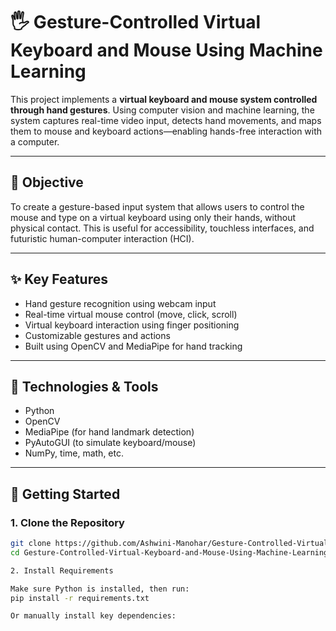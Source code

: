 # 🖐️ Gesture-Controlled Virtual Keyboard and Mouse Using Machine Learning

This project implements a **virtual keyboard and mouse system controlled through hand gestures**. Using computer vision and machine learning, the system captures real-time video input, detects hand movements, and maps them to mouse and keyboard actions—enabling hands-free interaction with a computer.

---

## 🎯 Objective

To create a gesture-based input system that allows users to control the mouse and type on a virtual keyboard using only their hands, without physical contact. This is useful for accessibility, touchless interfaces, and futuristic human-computer interaction (HCI).

---

## ✨ Key Features

- Hand gesture recognition using webcam input
- Real-time virtual mouse control (move, click, scroll)
- Virtual keyboard interaction using finger positioning
- Customizable gestures and actions
- Built using OpenCV and MediaPipe for hand tracking

---

## 🧠 Technologies & Tools

- Python
- OpenCV
- MediaPipe (for hand landmark detection)
- PyAutoGUI (to simulate keyboard/mouse)
- NumPy, time, math, etc.

---

## 🚀 Getting Started

### 1. Clone the Repository

```bash
git clone https://github.com/Ashwini-Manohar/Gesture-Controlled-Virtual-Keyboard-and-Mouse-Using-Machine-Learning.git
cd Gesture-Controlled-Virtual-Keyboard-and-Mouse-Using-Machine-Learning

2. Install Requirements

Make sure Python is installed, then run:
pip install -r requirements.txt

Or manually install key dependencies:
